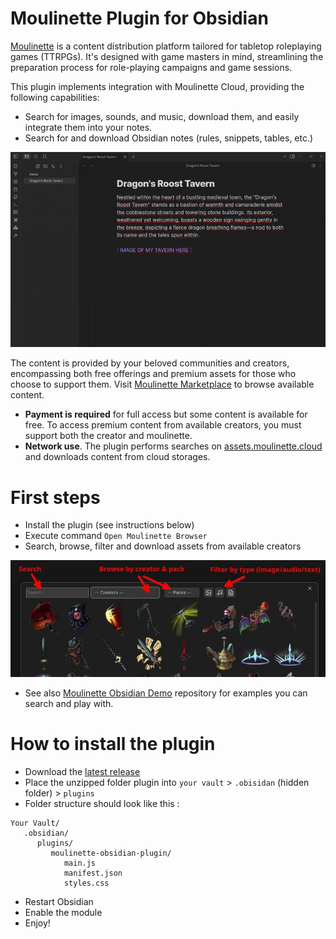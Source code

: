 # Moulinette Plugin for Obsidian

[Moulinette](https://www.moulinette.cloud/) is a content distribution platform tailored for tabletop roleplaying games (TTRPGs). 
It's designed with game masters in mind, streamlining the preparation process for role-playing campaigns and game sessions.

This plugin implements integration with Moulinette Cloud, providing the following capabilities:
* Search for images, sounds, and music, download them, and easily integrate them into your notes.
* Search for and download Obsidian notes (rules, snippets, tables, etc.)

![Features' overview](img/overview.gif)

The content is provided by your beloved communities and creators, encompassing both free offerings and premium assets for those who choose to support them.
Visit [Moulinette Marketplace](https://assets.moulinette.cloud/marketplace/creators) to browse available content.

* **Payment is required** for full access but some content is available for free. To access premium content from available creators, you must support both the creator and moulinette.
* **Network use**. The plugin performs searches on [assets.moulinette.cloud](https://assets.moulinette.cloud) and downloads content from cloud storages.
 
# First steps

* Install the plugin (see instructions below)
* Execute command `Open Moulinette Browser`
* Search, browse, filter and download assets from available creators

![Toolbar instructions](img/toolbar.jpg)

* See also [Moulinette Obsidian Demo](https://github.com/SvenWerlen/moulinette-obsidian-demo) repository for examples you can search and play with.

# How to install the plugin

* Download the [latest release](https://github.com/SvenWerlen/moulinette-obsidian-plugin/releases)
* Place the unzipped folder plugin into `your vault` > `.obisidan` (hidden folder) > `plugins`
* Folder structure should look like this :

```
Your Vault/
   .obsidian/
      plugins/
         moulinette-obsidian-plugin/
            main.js
            manifest.json
            styles.css
```

* Restart Obsidian
* Enable the module
* Enjoy!